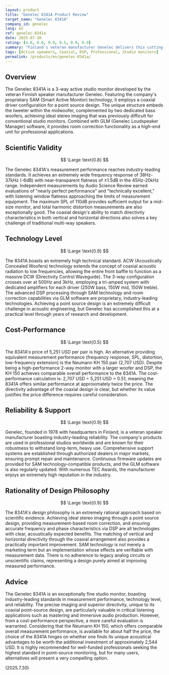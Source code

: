 ```yaml
---
layout: product
title: "Genelec 8341A Product Review"
target_name: "Genelec 8341A"
company_id: genelec
lang: en
ref: genelec-8341a
date: 2025-07-30
rating: [4.0, 0.8, 0.9, 0.5, 0.9, 0.9]
summary: "Finland's veteran manufacturer Genelec delivers this cutting-edge 3-way coaxial studio monitor. While SAM technology and GLM correction achieve industry-leading measurement performance, the price is approximately twice as high compared to alternatives with equivalent performance."
tags: [Active speakers, Coaxial, DSP, Professional, Studio monitors]
permalink: /products/en/genelec-8341a/
---
```

## Overview

The Genelec 8341A is a 3-way active studio monitor developed by the veteran Finnish speaker manufacturer Genelec. Featuring the company's proprietary SAM (Smart Active Monitor) technology, it employs a coaxial driver configuration for a point source design. The unique structure embeds the tweeter within the midwoofer, complemented by two dedicated bass woofers, achieving ideal stereo imaging that was previously difficult for conventional studio monitors. Combined with GLM (Genelec Loudspeaker Manager) software, it provides room correction functionality as a high-end unit for professional applications.

## Scientific Validity

$$ \Large \text{0.8} $$

The Genelec 8341A's measurement performance reaches industry-leading standards. It achieves an extremely wide frequency response of 38Hz-37kHz (-6dB) with near-transparent flatness of ±1.5dB in the 45Hz-20kHz range. Independent measurements by Audio Science Review earned evaluations of "nearly perfect performance" and "technically excellent," with listening window flatness approaching the limits of measurement equipment. The maximum SPL of 110dB provides sufficient output for a mid-size monitor, and total harmonic distortion measurements are also exceptionally good. The coaxial design's ability to match directivity characteristics in both vertical and horizontal directions also solves a key challenge of traditional multi-way speakers.

## Technology Level

$$ \Large \text{0.9} $$

The 8341A boasts an extremely high technical standard. ACW (Acoustically Concealed Woofers) technology extends the concept of coaxial acoustic radiation to low frequencies, allowing the entire front baffle to function as a massive DCW (Directivity Control Waveguide). The 3-way configuration crosses over at 500Hz and 3kHz, employing a tri-amped system with dedicated amplifiers for each driver (250W bass, 150W mid, 150W treble). The advanced DSP processing through SAM technology and room correction capabilities via GLM software are proprietary, industry-leading technologies. Achieving a point source design is an extremely difficult challenge in acoustic engineering, but Genelec has accomplished this at a practical level through years of research and development.

## Cost-Performance

$$ \Large \text{0.5} $$

The 8341A's price of 5,251 USD per pair is high. An alternative providing equivalent measurement performance (frequency response, SPL, distortion, low-frequency extension) is the Neumann KH 150 pair (2,707 USD). Despite being a high-performance 2-way monitor with a larger woofer and DSP, the KH 150 achieves comparable overall performance to the 8341A. The cost-performance calculation is: 2,707 USD ÷ 5,251 USD = 0.51, meaning the 8341A offers similar performance at approximately twice the price. The directivity advantage of the coaxial design is clear, but whether its value justifies the price difference requires careful consideration.

## Reliability & Support

$$ \Large \text{0.9} $$

Genelec, founded in 1978 with headquarters in Finland, is a veteran speaker manufacturer boasting industry-leading reliability. The company's products are used in professional studios worldwide and are known for their robustness to withstand long-term, heavy use. Comprehensive support systems are established through authorized dealers in major markets, ensuring prompt repair and maintenance. Continuous firmware updates are provided for SAM technology-compatible products, and the GLM software is also regularly updated. With numerous TEC Awards, the manufacturer enjoys an extremely high reputation in the industry.

## Rationality of Design Philosophy

$$ \Large \text{0.9} $$

The 8341A's design philosophy is an extremely rational approach based on scientific evidence. Achieving ideal stereo imaging through a point source design, providing measurement-based room correction, and ensuring accurate frequency and phase characteristics via DSP are all technologies with clear, acoustically expected benefits. The matching of vertical and horizontal directivity through the coaxial arrangement also provides a practically important improvement. SAM technology is not merely a marketing term but an implementation whose effects are verifiable with measurement data. There is no adherence to legacy analog circuits or unscientific claims, representing a design purely aimed at improving measured performance.

## Advice

The Genelec 8341A is an exceptionally fine studio monitor, boasting industry-leading standards in measurement performance, technology level, and reliability. The precise imaging and superior directivity, unique to its coaxial point-source design, are particularly valuable in critical listening applications such as mastering and immersive audio production. However, from a cost-performance perspective, a more careful evaluation is warranted. Considering that the Neumann KH 150, which offers comparable overall measurement performance, is available for about half the price, the choice of the 8341A hinges on whether one finds its unique acoustical advantages to be worth the additional investment of approximately 2,544 USD. It is highly recommended for well-funded professionals seeking the highest standard in point-source monitoring, but for many users, alternatives will present a very compelling option.

(2025.7.30)

